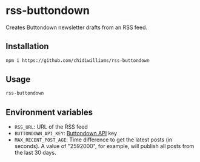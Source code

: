 # rss-buttondown

Creates Buttondown newsletter drafts from an RSS feed.

## Installation

```bash
npm i https://github.com/chidiwilliams/rss-buttondown
```

## Usage

```bash
rss-buttondown
```

## Environment variables

- `RSS_URL`: URL of the RSS feed
- `BUTTONDOWN_API_KEY`: [Buttondown API](https://api.buttondown.email/v1/schema) key
- `MAX_RECENT_POST_AGE`: Time difference to get the latest posts (in seconds). A value of "2592000", for example, will publish all posts from the last 30 days.
